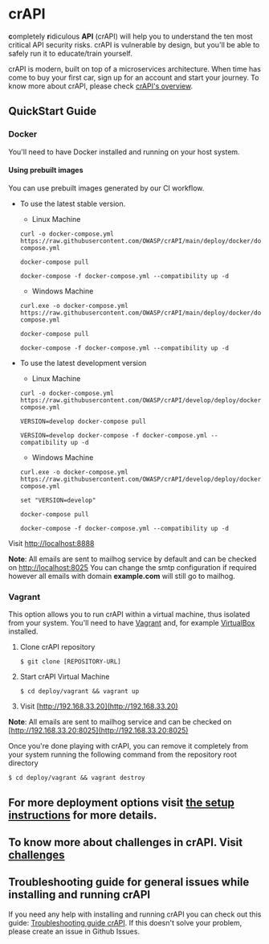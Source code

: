 # crAPI

**c**ompletely **r**idiculous **API** (crAPI) will help you to understand the
ten most critical API security risks. crAPI is vulnerable by design, but you'll
be able to safely run it to educate/train yourself.

crAPI is modern, built on top of a microservices architecture. When time has
come to buy your first car, sign up for an account and start your journey. To
know more about crAPI, please check [crAPI's overview][overview].

## QuickStart Guide

### Docker

You'll need to have Docker installed and running on your host system.

#### Using prebuilt images
You can use prebuilt images generated by our CI workflow.

 - To use the latest stable version.

      - Linux Machine

      ```
      curl -o docker-compose.yml https://raw.githubusercontent.com/OWASP/crAPI/main/deploy/docker/docker-compose.yml

      docker-compose pull

      docker-compose -f docker-compose.yml --compatibility up -d
      ```

      - Windows Machine

      ```
      curl.exe -o docker-compose.yml https://raw.githubusercontent.com/OWASP/crAPI/main/deploy/docker/docker-compose.yml

      docker-compose pull

      docker-compose -f docker-compose.yml --compatibility up -d
      ```

  - To use the latest development version

      - Linux Machine

      ```
      curl -o docker-compose.yml https://raw.githubusercontent.com/OWASP/crAPI/develop/deploy/docker/docker-compose.yml

      VERSION=develop docker-compose pull

      VERSION=develop docker-compose -f docker-compose.yml --compatibility up -d
      ```

      - Windows Machine

      ```
      curl.exe -o docker-compose.yml https://raw.githubusercontent.com/OWASP/crAPI/develop/deploy/docker/docker-compose.yml

      set "VERSION=develop"

      docker-compose pull

      docker-compose -f docker-compose.yml --compatibility up -d
      ```

Visit [http://localhost:8888](http://localhost:8888)

**Note**: All emails are sent to mailhog service by default and can be checked on
[http://localhost:8025](http://localhost:8025)
You can change the smtp configuration if required however all emails with domain **example.com** will still go to mailhog.

### Vagrant

This option allows you to run crAPI within a virtual machine, thus isolated from
your system. You'll need to have [Vagrant] and, for example [VirtualBox]
installed.

1. Clone crAPI repository
   ```
   $ git clone [REPOSITORY-URL]
   ```
2. Start crAPI Virtual Machine
   ```
   $ cd deploy/vagrant && vagrant up
   ```
3. Visit [http://192.168.33.20](http://192.168.33.20)

**Note**: All emails are sent to mailhog service and can be checked on
[http://192.168.33.20:8025](http://192.168.33.20:8025)

Once you're done playing with crAPI, you can remove it completely from your
system running the following command from the repository root directory

```
$ cd deploy/vagrant && vagrant destroy
```

For more deployment options visit [the setup instructions](docs/setup.md) for more details.
---

To know more about challenges in crAPI. Visit [challenges]
----

[challenges]: docs/challenges.md
[overview]: docs/overview.md
[setup-k8s]: docs/setup.md#kubernetes-minikube
[vagrant]: https://www.vagrantup.com/downloads
[virtualbox]: https://www.virtualbox.org/wiki/Downloads

## Troubleshooting guide for general issues while installing and running crAPI
If you need any help with installing and running crAPI you can check out this guide: [Troubleshooting guide crAPI](https://docs.google.com/document/d/1wZapYLH7XsMpIOYL7OfiPpvYNgRNPN81PfX5fYPSJy0/edit). If this doesn't solve your problem, please create an issue in Github Issues.